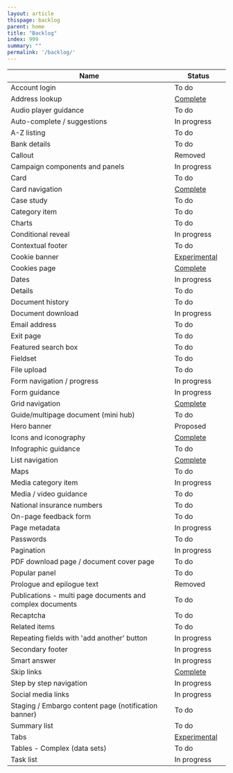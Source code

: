 ```yaml
---
layout: article
thispage: backlog
parent: home
title: "Backlog"
index: 999
summary: ""
permalink: '/backlog/'
---
```

<table class="ds_table">
    <colgroup>
        <col width="75%"/>
        <col width="25%"/>
    </colgroup>
    <thead>
        <tr>
            <th>Name</th>
            <th>Status</th>
        </tr>
    </thead>
    <tbody>
        <tr>
            <td>Account login</td>
            <td>To do</td>
        </tr>
        <tr>
            <td>Address lookup</td>
            <td><a href="/patterns/addresses/">Complete</a></td>
        </tr>
        <tr>
            <td>Audio player guidance</td>
            <td>To do</td>
        </tr>
        <tr>
            <td>Auto-complete / suggestions</td>
            <td>In progress</td>
        </tr>
        <tr>
            <td>A-Z listing</td>
            <td>To do</td>
        </tr>
        <tr>
            <td>Bank details</td>
            <td>To do</td>
        </tr>
        <tr>
            <td>Callout</td>
            <td>Removed</td>
        </tr>
        <tr>
            <td>Campaign components and panels</td>
            <td>In progress</td>
        </tr>
        <tr>
            <td>Card</td>
            <td>To do</td>
        </tr>
        <tr>
            <td>Card navigation</td>
            <td><a href="/patterns/navigational-pages/">Complete</a></td>
        </tr>
        <tr>
            <td>Case study</td>
            <td>To do</td>
        </tr>
        <tr>
            <td>Category item</td>
            <td>To do</td>
        </tr>
        <tr>
            <td>Charts</td>
            <td>To do</td>
        </tr>
        <tr>
            <td>Conditional reveal</td>
            <td>In progress</td>
        </tr>
        <tr>
            <td>Contextual footer</td>
            <td>To do</td>
        </tr>
        <tr>
            <td>Cookie banner</td>
            <td><a href="/components/cookie-banner/">Experimental</a></td>
        </tr>
        <tr>
            <td>Cookies page</td>
            <td><a href="/patterns/cookies-page/">Complete</a></td>
        </tr>
        <tr>
            <td>Dates</td>
            <td>In progress</td>
        </tr>
        <tr>
            <td>Details</td>
            <td>To do</td>
        </tr>
        <tr>
            <td>Document history</td>
            <td>To do</td>
        </tr>
        <tr>
            <td>Document download</td>
            <td>In progress</td>
        </tr>
        <tr>
            <td>Email address</td>
            <td>To do</td>
        </tr>
        <tr>
            <td>Exit page</td>
            <td>To do</td>
        </tr>
        <tr>
            <td>Featured search box</td>
            <td>To do</td>
        </tr>
        <tr>
            <td>Fieldset</td>
            <td>To do</td>
        </tr>
        <tr>
            <td>File upload</td>
            <td>To do</td>
        </tr>
        <tr>
            <td>Form navigation / progress</td>
            <td>In progress</td>
        </tr>
        <tr>
            <td>Form guidance</td>
            <td>In progress</td>
        </tr>
        <tr>
            <td>Grid navigation</td>
            <td><a href="/patterns/navigational-pages/">Complete</a></td>
        </tr>
        <tr>
            <td>Guide/multipage document (mini hub)</td>
            <td>To do</td>
        </tr>
        <tr>
            <td>Hero banner</td>
            <td>Proposed</td>
        </tr>  
        <tr>
            <td>Icons and iconography</td>
            <td><a href="/styles/icons/">Complete</a></td>
        </tr>
        <tr>
            <td>Infographic guidance</td>
            <td>To do</td>
        </tr>
        <tr>
            <td>List navigation</td>
            <td><a href="/patterns/navigational-pages/">Complete</a></td>
        </tr>
        <tr>
            <td>Maps</td>
            <td>To do</td>
        </tr>
        <tr>
            <td>Media category item</td>
            <td>In progress</td>
        </tr>
        <tr>
            <td>Media / video guidance</td>
            <td>To do</td>
        </tr>
        <tr>
            <td>National insurance numbers</td>
            <td>To do</td>
        </tr>
        <tr>
            <td>On-page feedback form</td>
            <td>To do</td>
        </tr>
        <tr>
            <td>Page metadata</td>
            <td>In progress</td>
        </tr>
        <tr>
            <td>Passwords</td>
            <td>To do</td>
        </tr>
        <tr>
            <td>Pagination</td>
            <td>In progress</td>
        </tr>
        <tr>
            <td>PDF download page / document cover page</td>
            <td>To do</td>
        </tr>
        <tr>
            <td>Popular panel</td>
            <td>To do</td>
        </tr>
        <tr>
            <td>Prologue and epilogue text</td>
            <td>Removed</td>
        </tr>
        <tr>
            <td>Publications - multi page documents and complex documents</td>
            <td>To do</td>
        </tr>
        <tr>
            <td>Recaptcha</td>
            <td>To do</td>
        </tr>
        <tr>
            <td>Related items</td>
            <td>To do</td>
        </tr>
        <tr>
            <td>Repeating fields with 'add another' button</td>
            <td>In progress</td>
        </tr>
        <tr>
            <td>Secondary footer</td>
            <td>In progress</td>
        </tr>
        <tr>
            <td>Smart answer</td>
            <td>In progress</td>
        </tr>
        <tr>
            <td>Skip links</td>
            <td><a href="/components/skip-links/">Complete</a></td>
        </tr>
        <tr>
            <td>Step by step navigation</td>
            <td>In progress</td>
        </tr>
        <tr>
            <td>Social media links</td>
            <td>In progress</td>
        </tr>
        <tr>
            <td>Staging / Embargo content page (notification banner)</td>
            <td>To do</td>
        </tr>
        <tr>
            <td>Summary list</td>
            <td>To do</td>
        </tr>
        <tr>
            <td>Tabs</td>
            <td><a href="/components/tabs/">Experimental</a></td>
        </tr>
        <tr>
            <td>Tables - Complex (data sets)</td>
            <td>To do</td>
        </tr>
        <tr>
            <td>Task list</td>
            <td>In progress</td>
        </tr>
    </tbody>
</table>
